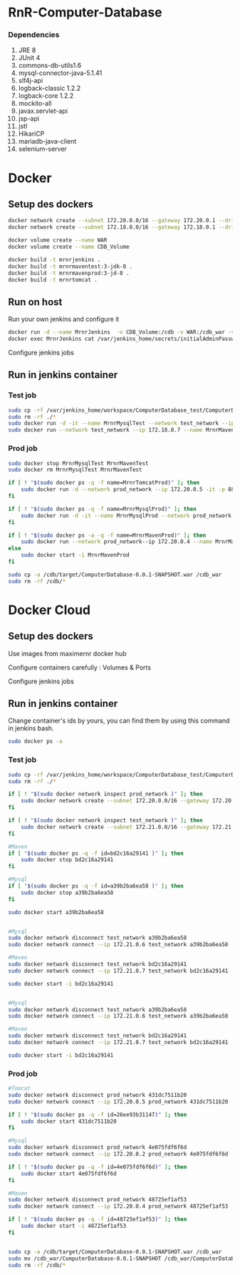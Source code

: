 # RnR-Computer-Database

### Dependencies
1. JRE 8
2. JUnit 4
3. commons-db-utils1.6
4. mysql-connector-java-5.1.41
5. slf4j-api
6. logback-classic 1.2.2
7. logback-core 1.2.2
8. mockito-all
9. javax.servlet-api
10. jsp-api
11. jstl
12. HikariCP
13. mariadb-java-client
14. selenium-server


# Docker 

## Setup des dockers

```bash
docker network create --subnet 172.20.0.0/16 --gateway 172.20.0.1 --driver bridge prod_network
docker network create --subnet 172.18.0.0/16 --gateway 172.18.0.1 --driver bridge test_network

docker volume create --name WAR
docker volume create --name CDB_Volume

docker build -t mrnrjenkins .
docker build -t mrnrmaventest:3-jdk-8 .
docker build -t mrnrmavenprod:3-jd-8 .
docker build -t mrnrtomcat .
```

## Run on host

Run your own jenkins and configure it

```bash
docker run -d --name MrnrJenkins  -v CDB_Volume:/cdb -v WAR:/cdb_war -v /var/run/docker.sock:/var/run/docker.sock -v $(which docker):/usr/bin/docker -p 8085:8080 mrnrjenkins
docker exec MrnrJenkins cat /var/jenkins_home/secrets/initialAdminPassword
```

Configure jenkins jobs 

## Run in jenkins container

### Test job 

```bash
sudo cp -rf /var/jenkins_home/workspace/ComputerDatabase_test/ComputerDataBase/. /cdb
sudo rm -rf ./*
sudo docker run -d -it --name MrnrMysqlTest --network test_network --ip 172.18.0.6 mrnrmysql:5.5
sudo docker run --network test_network --ip 172.18.0.7 --name MrnrMavenTest -v CDB_Volume:/usr/src/app mrnrmaventest:3-jdk-8
```

### Prod job 

```bash
sudo docker stop MrnrMysqlTest MrnrMavenTest
sudo docker rm MrnrMysqlTest MrnrMavenTest

if [ ! "$(sudo docker ps -q -f name=MrnrTomcatProd)" ]; then
	sudo docker run -d --network prod_network --ip 172.20.0.5 -it -p 8888:8181 --name MrnrTomcatProd -v WAR:/usr/local/tomcat/webapps mrnrtomcat
fi

if [ ! "$(sudo docker ps -q -f name=MrnrMysqlProd)" ]; then
	sudo docker run -d -it --name MrnrMysqlProd --network prod_network --ip 172.20.0.2 mrnrmysql:5.5
fi

if [ ! "$(sudo docker ps -a -q -f name=MrnrMavenProd)" ]; then
	sudo docker run --network prod_network--ip 172.20.0.4 --name MrnrMavenProd -v CDB_Volume:/usr/src/app mrnrmavenprod:3-jdk-8
else 
	sudo docker start -i MrnrMavenProd
fi

sudo cp -a /cdb/target/ComputerDatabase-0.0.1-SNAPSHOT.war /cdb_war
sudo rm -rf /cdb/*
```

# Docker Cloud

## Setup des dockers

Use images from maximernr docker hub

Configure containers carefully : Volumes & Ports

Configure jenkins jobs 

## Run in jenkins container

Change container's ids by yours,
you can find them by using this command in jenkins bash.
```bash
sudo docker ps -a
```

### Test job 

```bash
sudo cp -rf /var/jenkins_home/workspace/ComputerDatabase_test/ComputerDataBase/. /cdb
sudo rm -rf ./*

if [ ! "$(sudo docker network inspect prod_network )" ]; then
	sudo docker network create --subnet 172.20.0.0/16 --gateway 172.20.0.1 --driver bridge prod_network
fi

if [ ! "$(sudo docker network inspect test_network )" ]; then
	sudo docker network create --subnet 172.21.0.0/16 --gateway 172.21.0.1 --driver bridge test_network
fi

#Maven
if [ "$(sudo docker ps -q -f id=bd2c16a29141 )" ]; then
	sudo docker stop bd2c16a29141
fi

#Mysql
if [ "$(sudo docker ps -q -f id=a39b2ba6ea58 )" ]; then
	sudo docker stop a39b2ba6ea58
fi

sudo docker start a39b2ba6ea58


#Mysql
sudo docker network disconnect test_network a39b2ba6ea58
sudo docker network connect --ip 172.21.0.6 test_network a39b2ba6ea58

#Maven
sudo docker network disconnect test_network bd2c16a29141
sudo docker network connect --ip 172.21.0.7 test_network bd2c16a29141

sudo docker start -i bd2c16a29141


#Mysql
sudo docker network disconnect test_network a39b2ba6ea58
sudo docker network connect --ip 172.21.0.6 test_network a39b2ba6ea58

#Maven
sudo docker network disconnect test_network bd2c16a29141
sudo docker network connect --ip 172.21.0.7 test_network bd2c16a29141

sudo docker start -i bd2c16a29141

```

### Prod job 

```bash
#Tomcat
sudo docker network disconnect prod_network 431dc7511b20 
sudo docker network connect --ip 172.20.0.5 prod_network 431dc7511b20 

if [ ! "$(sudo docker ps -q -f id=26ee93b31147)" ]; then
	sudo docker start 431dc7511b20
fi

#Mysql
sudo docker network disconnect prod_network 4e075fdf6f6d 
sudo docker network connect --ip 172.20.0.2 prod_network 4e075fdf6f6d 

if [ ! "$(sudo docker ps -q -f id=4e075fdf6f6d)" ]; then
	sudo docker start 4e075fdf6f6d
fi

#Maven
sudo docker network disconnect prod_network 48725ef1af53 
sudo docker network connect --ip 172.20.0.4 prod_network 48725ef1af53 

if [ ! "$(sudo docker ps -q -f id=48725ef1af53)" ]; then
	sudo docker start -i 48725ef1af53
fi


sudo cp -a /cdb/target/ComputerDatabase-0.0.1-SNAPSHOT.war /cdb_war
sudo mv /cdb_war/ComputerDatabase-0.0.1-SNAPSHOT /cdb_war/ComputerDatabase
sudo rm -rf /cdb/*
```



